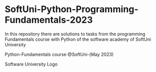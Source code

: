 # SoftUni-Python-Programming-Fundamentals-2023
In this repository there are solutions to tasks from the programming Fundamentals course with Python of the software academy of SoftUni University

Python-Fundamentals course @SoftUni-(May 2023)

Software University Logo
